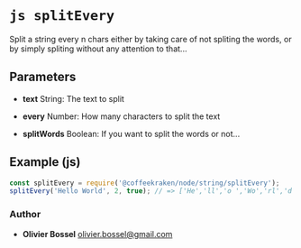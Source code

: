 


<!-- @namespace    sugar.js.string -->
<!-- @name    splitEvery -->

# ```js splitEvery ```


Split a string every n chars either by taking care of not spliting the words, or by simply spliting without any attention to that...

## Parameters

- **text**  String: The text to split

- **every**  Number: How many characters to split the text

- **splitWords**  Boolean: If you want to split the words or not...



## Example (js)

```js
const splitEvery = require('@coffeekraken/node/string/splitEvery');
splitEvery('Hello World', 2, true); // => ['He','ll','o ','Wo','rl','d']
```


### Author
- **Olivier Bossel** <a href="mailto:olivier.bossel@gmail.com">olivier.bossel@gmail.com</a> 



